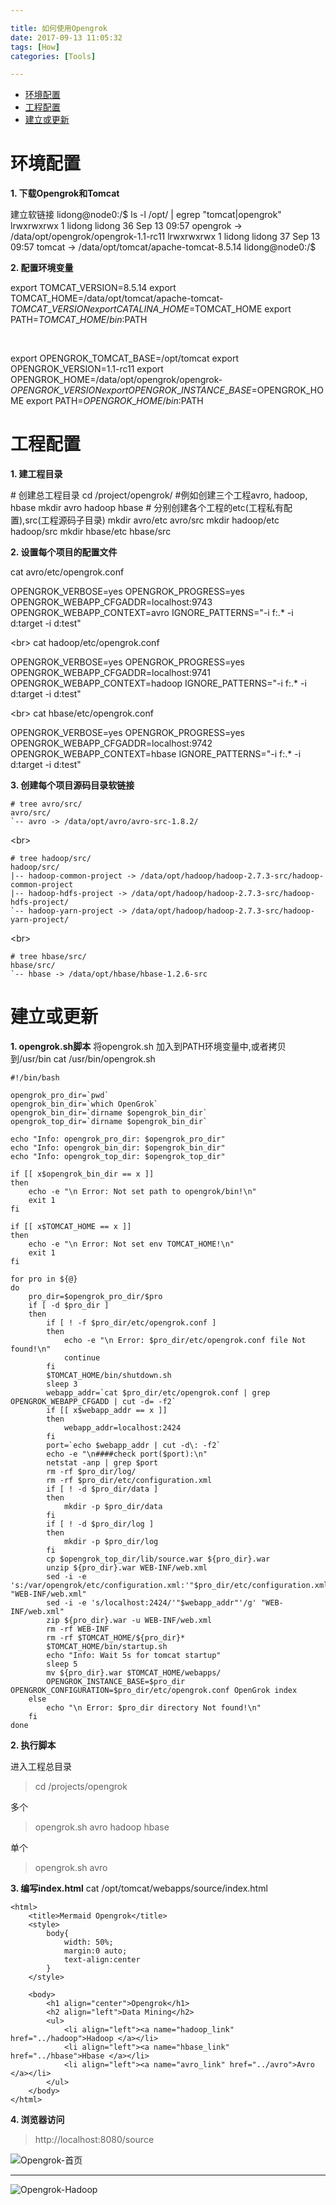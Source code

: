 ```yaml
---

title: 如何使用Opengrok
date: 2017-09-13 11:05:32
tags: [How]
categories: [Tools]

---
```



<!-- vim-markdown-toc GFM -->

* [环境配置](#环境配置)
* [工程配置](#工程配置)
* [建立或更新](#建立或更新)

<!-- vim-markdown-toc -->

<!-- more -->

# 环境配置

**1. 下载Opengrok和Tomcat**

>  
建立软链接
lidong@node0:/$ ls -l /opt/ | egrep "tomcat|opengrok"
lrwxrwxrwx 1 lidong   lidong         36 Sep 13 09:57 opengrok -> /data/opt/opengrok/opengrok-1.1-rc11
lrwxrwxrwx 1 lidong   lidong         37 Sep 13 09:57 tomcat -> /data/opt/tomcat/apache-tomcat-8.5.14
lidong@node0:/$ 

**2. 配置环境变量**

>  
export TOMCAT\_VERSION=8.5.14
export TOMCAT\_HOME=/data/opt/tomcat/apache-tomcat-${TOMCAT\_VERSION}
export CATALINA\_HOME=$TOMCAT\_HOME
export PATH=$TOMCAT\_HOME/bin:$PATH

<br/>

>  
export OPENGROK\_TOMCAT\_BASE=/opt/tomcat
export OPENGROK\_VERSION=1.1-rc11
export OPENGROK\_HOME=/data/opt/opengrok/opengrok-${OPENGROK\_VERSION}
export OPENGROK\_INSTANCE\_BASE=$OPENGROK\_HOME
export PATH=$OPENGROK\_HOME/bin:$PATH


# 工程配置

**1. 建工程目录**

> 
\# 创建总工程目录
cd /project/opengrok/
\#例如创建三个工程avro, hadoop, hbase
mkdir avro hadoop hbase
\# 分别创建各个工程的etc(工程私有配置),src(工程源码子目录)
mkdir avro/etc avro/src
mkdir hadoop/etc hadoop/src
mkdir hbase/etc hbase/src


**2. 设置每个项目的配置文件**

cat avro/etc/opengrok.conf 
>  
OPENGROK\_VERBOSE=yes
OPENGROK\_PROGRESS=yes
OPENGROK\_WEBAPP\_CFGADDR=localhost:9743
OPENGROK\_WEBAPP\_CONTEXT=avro
IGNORE\_PATTERNS="-i f:.\* -i d:target -i d:test"

<br\>
cat hadoop/etc/opengrok.conf 
>   
OPENGROK\_VERBOSE=yes
OPENGROK\_PROGRESS=yes
OPENGROK\_WEBAPP\_CFGADDR=localhost:9741
OPENGROK\_WEBAPP\_CONTEXT=hadoop
IGNORE\_PATTERNS="-i f:.\* -i d:target -i d:test"

<br\>
cat hbase/etc/opengrok.conf 
>  
OPENGROK\_VERBOSE=yes
OPENGROK\_PROGRESS=yes
OPENGROK\_WEBAPP\_CFGADDR=localhost:9742
OPENGROK\_WEBAPP\_CONTEXT=hbase
IGNORE\_PATTERNS="-i f:.\* -i d:target -i d:test"


**3. 创建每个项目源码目录软链接**
```  
# tree avro/src/
avro/src/
`-- avro -> /data/opt/avro/avro-src-1.8.2/
```

<br\>
```  
# tree hadoop/src/
hadoop/src/
|-- hadoop-common-project -> /data/opt/hadoop/hadoop-2.7.3-src/hadoop-common-project
|-- hadoop-hdfs-project -> /data/opt/hadoop/hadoop-2.7.3-src/hadoop-hdfs-project/
`-- hadoop-yarn-project -> /data/opt/hadoop/hadoop-2.7.3-src/hadoop-yarn-project/
```

<br\>
```  
# tree hbase/src/
hbase/src/
`-- hbase -> /data/opt/hbase/hbase-1.2.6-src
```

# 建立或更新

**1. opengrok.sh脚本**
将opengrok.sh 加入到PATH环境变量中,或者拷贝到/usr/bin
cat /usr/bin/opengrok.sh

```
#!/bin/bash

opengrok_pro_dir=`pwd`
opengrok_bin_dir=`which OpenGrok`
opengrok_bin_dir=`dirname $opengrok_bin_dir`
opengrok_top_dir=`dirname $opengrok_bin_dir`

echo "Info: opengrok_pro_dir: $opengrok_pro_dir"
echo "Info: opengrok_bin_dir: $opengrok_bin_dir"
echo "Info: opengrok_top_dir: $opengrok_top_dir"

if [[ x$opengrok_bin_dir == x ]]
then
    echo -e "\n Error: Not set path to opengrok/bin!\n"
    exit 1
fi

if [[ x$TOMCAT_HOME == x ]]
then
    echo -e "\n Error: Not set env TOMCAT_HOME!\n"
    exit 1
fi

for pro in ${@}
do
    pro_dir=$opengrok_pro_dir/$pro 
    if [ -d $pro_dir ]
    then
        if [ ! -f $pro_dir/etc/opengrok.conf ]
        then
            echo -e "\n Error: $pro_dir/etc/opengrok.conf file Not found!\n"
            continue
        fi
        $TOMCAT_HOME/bin/shutdown.sh
        sleep 3
        webapp_addr=`cat $pro_dir/etc/opengrok.conf | grep OPENGROK_WEBAPP_CFGADD | cut -d= -f2`
        if [[ x$webapp_addr == x ]]
        then
            webapp_addr=localhost:2424
        fi
        port=`echo $webapp_addr | cut -d\: -f2`
        echo -e "\n####check port($port):\n"
        netstat -anp | grep $port
        rm -rf $pro_dir/log/
        rm -rf $pro_dir/etc/configuration.xml
        if [ ! -d $pro_dir/data ]
        then
            mkdir -p $pro_dir/data 
        fi
        if [ ! -d $pro_dir/log ]
        then
            mkdir -p $pro_dir/log
        fi
        cp $opengrok_top_dir/lib/source.war ${pro_dir}.war
        unzip ${pro_dir}.war WEB-INF/web.xml
        sed -i -e 's:/var/opengrok/etc/configuration.xml:'"$pro_dir/etc/configuration.xml"':g' "WEB-INF/web.xml"    
        sed -i -e 's/localhost:2424/'"$webapp_addr"'/g' "WEB-INF/web.xml"
        zip ${pro_dir}.war -u WEB-INF/web.xml
        rm -rf WEB-INF
        rm -rf $TOMCAT_HOME/${pro_dir}*
        $TOMCAT_HOME/bin/startup.sh
        echo "Info: Wait 5s for tomcat startup"
        sleep 5
        mv ${pro_dir}.war $TOMCAT_HOME/webapps/
        OPENGROK_INSTANCE_BASE=$pro_dir OPENGROK_CONFIGURATION=$pro_dir/etc/opengrok.conf OpenGrok index 
    else
        echo "\n Error: $pro_dir directory Not found!\n"
    fi
done

```

**2. 执行脚本**

进入工程总目录
>  cd /projects/opengrok

多个
>  opengrok.sh avro hadoop hbase

单个
> opengrok.sh avro

**3. 编写index.html**
cat /opt/tomcat/webapps/source/index.html
```
<html>
    <title>Mermaid Opengrok</title>
    <style> 
        body{
            width: 50%;
            margin:0 auto;
            text-align:center
        }
    </style>

    <body>
        <h1 align="center">Opengrok</h1>
        <h2 align="left">Data Mining</h2>
        <ul>
            <li align="left"><a name="hadoop_link" href="../hadoop">Hadoop </a></li>
            <li align="left"><a name="hbase_link" href="../hbase">Hbase </a></li>
            <li align="left"><a name="avro_link" href="../avro">Avro </a></li>
        </ul>
    </body>
</html>
```

**4. 浏览器访问**
>  http://localhost:8080/source

![Opengrok-首页](http://ovhyz7ak1.bkt.clouddn.com/17-9-13/50598917.jpg)


---------------------------------------------------------------------


![Opengrok-Hadoop](http://ovhyz7ak1.bkt.clouddn.com/17-9-13/63523799.jpg)
